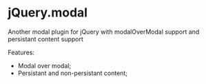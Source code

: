 jQuery.modal
============

Another modal plugin for jQuery with modalOverModal support and persistant content support

Features:
 - Modal over modal;
 - Persistant and non-persistant content;
